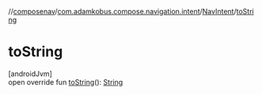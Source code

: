 //[composenav](../../../index.md)/[com.adamkobus.compose.navigation.intent](../index.md)/[NavIntent](index.md)/[toString](to-string.md)

# toString

[androidJvm]\
open override fun [toString](to-string.md)(): [String](https://kotlinlang.org/api/latest/jvm/stdlib/kotlin/-string/index.html)
